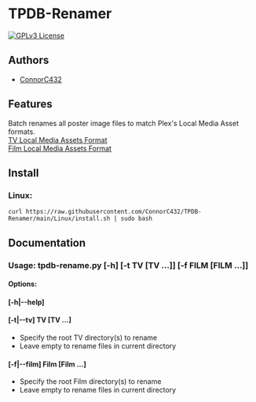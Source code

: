 # TPDB-Renamer

[![GPLv3 License](https://img.shields.io/badge/License-GPL%20v3-yellow.svg)](https://opensource.org/license/gpl-3-0/)

## Authors

- [ConnorC432](https://github.com/ConnorC432)

## Features

Batch renames all poster image files to match Plex's Local Media Asset formats.\
[TV Local Media Assets Format](https://support.plex.tv/articles/200220717-local-media-assets-tv-shows/)\
[Film Local Media Assets Format](https://support.plex.tv/articles/200220677-local-media-assets-movies/)

## Install
### Linux:
```
curl https://raw.githubusercontent.com/ConnorC432/TPDB-Renamer/main/Linux/install.sh | sudo bash
```

## Documentation

### Usage: tpdb-rename.py [-h] [-t TV [TV ...]] [-f FILM [FILM ...]]

#### Options:

#### [-h|--help]

#### [-t|--tv]		TV	[TV ...]

- Specify the root TV directory(s) to rename
- Leave empty to rename files in current directory

#### [-f|--film]	Film	[Film ...]

- Specify the root Film directory(s) to rename
- Leave empty to rename files in current directory
